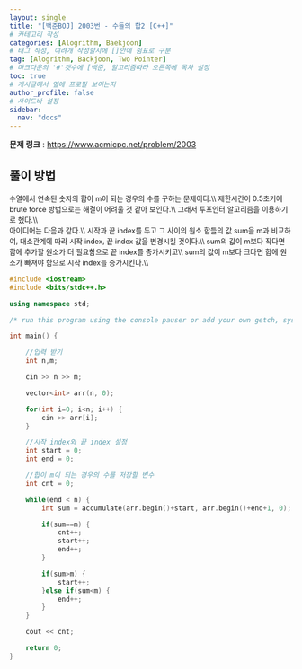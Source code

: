 ```yaml
---
layout: single
title: "[백준BOJ] 2003번 - 수들의 합2 [C++]"
# 카테고리 작성
categories: [Alogrithm, Baekjoon]
# 태그 작성, 여려개 작성할시에 []안에 쉼표로 구분
tag: [Alogrithm, Backjoon, Two Pointer]
# 마크다운의 '#'갯수에 [백준, 알고리즘따라 오른쪽에 목차 설정
toc: true
# 게시글에서 옆에 프로필 보이는지
author_profile: false
# 사이드바 설정
sidebar:
  nav: "docs"
---
```


**문제 링크** : <https://www.acmicpc.net/problem/2003>

## 풀이 방법

<span style="font-size:90%">
수열에서 연속된 숫자의 합이 m이 되는 경우의 수를 구하는 문제이다.\\
제한시간이 0.5초기에 brute force 방법으로는 해결이 어려울 것 같아 보인다.\\
그래서 투포인터 알고리즘을 이용하기로 했다.\\
<br>
아이디어는 다음과 같다.\\
시작과 끝 index를 두고 그 사이의 원소 합들의 값 sum을 m과 비교하여, 대소관계에 따라 시작 index, 끝 index 값을 변경시킬 것이다.\\
sum의 값이 m보다 작다면 합에 추가할 원소가 더 필요함으로 끝 index를 증가시키고\\
sum의 값이 m보다 크다면 합에 원소가 빠져야 함으로 시작 index를 증가시킨다.\\
</span>

```c++
#include <iostream>
#include <bits/stdc++.h>

using namespace std;

/* run this program using the console pauser or add your own getch, system("pause") or input loop */

int main() {

	//입력 받기
	int n,m;

	cin >> n >> m;

	vector<int> arr(n, 0);

	for(int i=0; i<n; i++) {
		cin >> arr[i];
	}

	//시작 index와 끝 index 설정
	int start = 0;
	int end = 0;

	//합이 m이 되는 경우의 수를 저장할 변수
	int cnt = 0;

	while(end < n) {
		int sum = accumulate(arr.begin()+start, arr.begin()+end+1, 0);

		if(sum==m) {
			cnt++;
			start++;
			end++;
		}

		if(sum>m) {
			start++;
		}else if(sum<m) {
			end++;
		}
	}

	cout << cnt;

	return 0;
}
```
